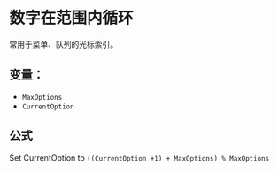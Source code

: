 # 数字在范围内循环

常用于菜单、队列的光标索引。

## 变量：
- ` MaxOptions `
- ` CurrentOption `

## 公式
Set CurrentOption to `((CurrentOption +1) + MaxOptions) % MaxOptions`

